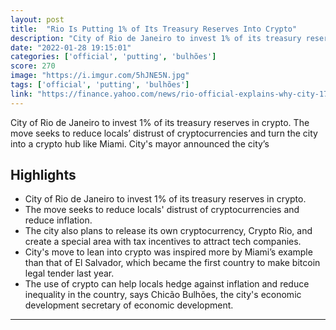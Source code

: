```yaml
---
layout: post
title:  "Rio Is Putting 1% of Its Treasury Reserves Into Crypto"
description: "City of Rio de Janeiro to invest 1% of its treasury reserves in crypto. The move seeks to reduce locals’ distrust of cryptocurrencies and turn the city into a crypto hub like Miami. City's mayor announced the city’s"
date: "2022-01-28 19:15:01"
categories: ['official', 'putting', 'bulhões']
score: 270
image: "https://i.imgur.com/5hJNE5N.jpg"
tags: ['official', 'putting', 'bulhões']
link: "https://finance.yahoo.com/news/rio-official-explains-why-city-173739218.html"
---
```


City of Rio de Janeiro to invest 1% of its treasury reserves in crypto. The move seeks to reduce locals’ distrust of cryptocurrencies and turn the city into a crypto hub like Miami. City's mayor announced the city’s

## Highlights

- City of Rio de Janeiro to invest 1% of its treasury reserves in crypto.
- The move seeks to reduce locals' distrust of cryptocurrencies and reduce inflation.
- The city also plans to release its own cryptocurrency, Crypto Rio, and create a special area with tax incentives to attract tech companies.
- City's move to lean into crypto was inspired more by Miami’s example than that of El Salvador, which became the first country to make bitcoin legal tender last year.
- The use of crypto can help locals hedge against inflation and reduce inequality in the country, says Chicão Bulhões, the city's economic development secretary of economic development.

---
